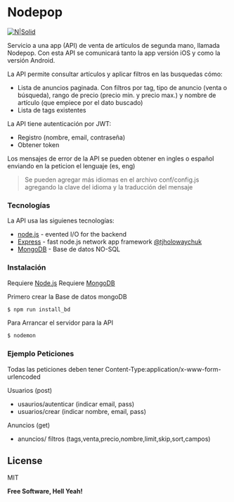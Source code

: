 # Nodepop

[![N|Solid](https://cldup.com/dTxpPi9lDf.thumb.png)](https://nodesource.com/products/nsolid)

Servicio a una app (API) de venta de artículos de segunda mano, llamada Nodepop. Con esta API se comunicará tanto la app versión iOS y como la versión Android.

La API permite consultar artículos y aplicar filtros en las busquedas cómo:

  - Lista de anuncios paginada. Con filtros por tag, tipo de anuncio (venta o búsqueda), rango de precio (precio min. y precio max.) y nombre de artículo (que empiece por el dato buscado)
  - Lista de tags existentes

La API tiene autenticación por JWT:
  - Registro (nombre, email, contraseña)
  - Obtener token

Los mensajes de error de la API se pueden obtener en ingles o español enviando en la peticion el lenguaje (es, eng)

> Se pueden agregar más idiomas en el archivo conf/config.js agregando la clave del idioma y la traducción del mensaje

### Tecnologías

La API usa las siguienes tecnologías:

* [node.js] - evented I/O for the backend
* [Express] - fast node.js network app framework [@tjholowaychuk]
* [MongoDB] - Base de datos NO-SQL

### Instalación

Requiere [Node.js](https://nodejs.org/) 
Requiere [MongoDB](https://www.mongodb.com/es) 

Primero crear la Base de datos mongoDB

```sh
$ npm run install_bd
```

Para Arrancar el servidor para la API

```sh
$ nodemon
```

### Ejemplo Peticiones

Todas las peticiones deben tener Content-Type:application/x-www-form-urlencoded

Usuarios (post)

* usaurios/autenticar (indicar email, pass)
* usuarios/crear (indicar nombre, email, pass)

Anuncios (get)

* anuncios/ filtros (tags,venta,precio,nombre,limit,skip,sort,campos)

License
----

MIT


**Free Software, Hell Yeah!**

[//]: # (These are reference links used in the body of this note and get stripped out when the markdown processor does its job. There is no need to format nicely because it shouldn't be seen. Thanks SO - http://stackoverflow.com/questions/4823468/store-comments-in-markdown-syntax)


   [dill]: <https://github.com/joemccann/dillinger>
   [git-repo-url]: <https://github.com/joemccann/dillinger.git>
   [john gruber]: <http://daringfireball.net>
   [@thomasfuchs]: <http://twitter.com/thomasfuchs>
   [df1]: <http://daringfireball.net/projects/markdown/>
   [markdown-it]: <https://github.com/markdown-it/markdown-it>
   [Ace Editor]: <http://ace.ajax.org>
   [node.js]: <http://nodejs.org>
   [Twitter Bootstrap]: <http://twitter.github.com/bootstrap/>
   [keymaster.js]: <https://github.com/madrobby/keymaster>
   [jQuery]: <http://jquery.com>
   [@tjholowaychuk]: <http://twitter.com/tjholowaychuk>
   [express]: <http://expressjs.com>
   [MongoDB]: <https://www.mongodb.com/es>
   [PlDb]: <https://github.com/joemccann/dillinger/tree/master/plugins/dropbox/README.md>
   [PlGh]:  <https://github.com/joemccann/dillinger/tree/master/plugins/github/README.md>
   [PlGd]: <https://github.com/joemccann/dillinger/tree/master/plugins/googledrive/README.md>
   [PlOd]: <https://github.com/joemccann/dillinger/tree/master/plugins/onedrive/README.md>